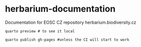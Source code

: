 # herbarium-documentation
Documentation for EOSC CZ repository herbarium.biodiversity.cz


```shell
quarto preview # to see it local

quarto publish gh-pages #unless the CI will start to work
```